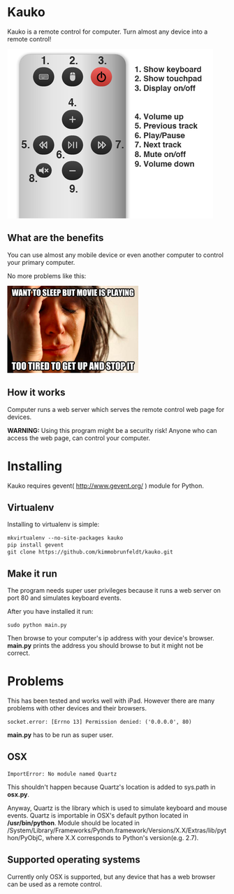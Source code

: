 # Kauko

Kauko is a remote control for computer. Turn almost any device into a remote control!

![SCREENSHOT](https://github.com/kimmobrunfeldt/kauko/raw/master/static/img/screenshot.png)


What are the benefits
---------------------

You can use almost any mobile device or even another computer to control your primary computer.

No more problems like this:

![PROBLEM](https://github.com/kimmobrunfeldt/kauko/raw/master/static/img/problem.png)

How it works
------------

Computer runs a web server which serves the remote control web page for devices.

**WARNING:** Using this program might be a security risk! Anyone who can access the web page, can control your computer.


Installing
==========

Kauko requires gevent( http://www.gevent.org/ ) module for Python.

Virtualenv
----------

Installing to virtualenv is simple:

    mkvirtualenv --no-site-packages kauko
    pip install gevent
    git clone https://github.com/kimmobrunfeldt/kauko.git


Make it run
-----------

The program needs super user privileges because it runs a web server on port 80 and simulates keyboard events.

After you have installed it run:

    sudo python main.py

Then browse to your computer's ip address with your device's browser.
   **main.py** prints the address you should browse to but it might not be correct.


Problems
========

This has been tested and works well with iPad. However there are many problems with other devices and their browsers.

    socket.error: [Errno 13] Permission denied: ('0.0.0.0', 80)

**main.py** has to be run as super user.

OSX
---

    ImportError: No module named Quartz

This shouldn't happen because Quartz's location is added to sys.path in **osx.py**.

Anyway, Quartz is the library which is used to simulate keyboard and mouse events. Quartz is importable in OSX's default python located in **/usr/bin/python**.
Module should be located in /System/Library/Frameworks/Python.framework/Versions/X.X/Extras/lib/python/PyObjC, where X.X corresponds to Python's version(e.g. 2.7).

Supported operating systems
----------------------------

Currently only OSX is supported, but any device that has a web browser can be used as a remote control.
